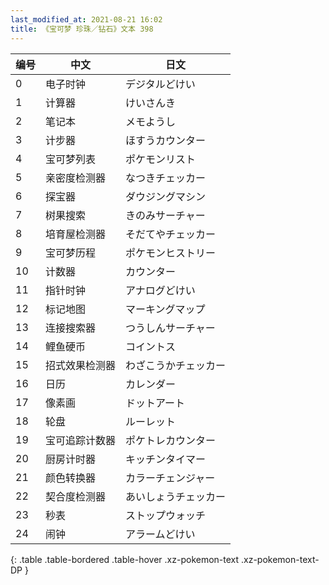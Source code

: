 ```yaml
---
last_modified_at: 2021-08-21 16:02
title: 《宝可梦 珍珠／钻石》文本 398
---
```

| 编号 | 中文 | 日文 |
| ---- | ---- | ---- |
| 0 | 电子时钟 | デジタルどけい |
| 1 | 计算器 | けいさんき |
| 2 | 笔记本 | メモようし |
| 3 | 计步器 | ほすうカウンター |
| 4 | 宝可梦列表 | ポケモンリスト |
| 5 | 亲密度检测器 | なつきチェッカー |
| 6 | 探宝器 | ダウジングマシン |
| 7 | 树果搜索 | きのみサーチャー |
| 8 | 培育屋检测器 | そだてやチェッカー |
| 9 | 宝可梦历程 | ポケモンヒストリー |
| 10 | 计数器 | カウンター |
| 11 | 指针时钟 | アナログどけい |
| 12 | 标记地图 | マーキングマップ |
| 13 | 连接搜索器 | つうしんサーチャー |
| 14 | 鲤鱼硬币 | コイントス |
| 15 | 招式效果检测器 | わざこうかチェッカー |
| 16 | 日历 | カレンダー |
| 17 | 像素画 | ドットアート |
| 18 | 轮盘 | ルーレット |
| 19 | 宝可追踪计数器 | ポケトレカウンター |
| 20 | 厨房计时器 | キッチンタイマー |
| 21 | 颜色转换器 | カラーチェンジャー |
| 22 | 契合度检测器 | あいしょうチェッカー |
| 23 | 秒表 | ストップウォッチ |
| 24 | 闹钟 | アラームどけい |
{: .table .table-bordered .table-hover .xz-pokemon-text .xz-pokemon-text-DP }
